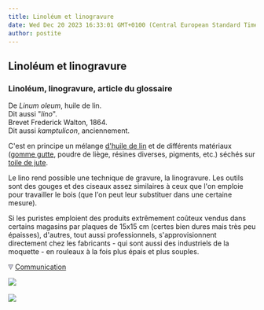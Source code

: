```yaml
---
title: Linoléum et linogravure
date: Wed Dec 20 2023 16:33:01 GMT+0100 (Central European Standard Time)
author: postite
---
```


## Linoléum et linogravure
### Linoléum, linogravure, article du glossaire
 De _Linum oleum_, huile de lin.  
Dit aussi "_lino_".  
Brevet Frederick Walton, 1864.  
Dit aussi _kamptulicon_, anciennement.

C'est en principe un mélange [d'huile de lin](huiledelin.html) et de différents matériaux ([gomme gutte](gommegutte.html), poudre de liège, résines diverses, pigments, etc.) séchés sur [toile de jute](fibres.html#lejute).

Le lino rend possible une technique de gravure, la linogravure. Les outils sont des gouges et des ciseaux assez similaires à ceux que l'on emploie pour travailler le bois (que l'on peut leur substituer dans une certaine mesure).

Si les puristes emploient des produits extrêmement coûteux vendus dans certains magasins par plaques de 15x15 cm (certes bien dures mais très peu épaisses), d'autres, tout aussi professionnels, s'approvisionnent directement chez les fabricants - qui sont aussi des industriels de la moquette - en rouleaux à la fois plus épais et plus souples.



![](images/flechebas.gif) [Communication](http://www.artrealite.com/annonceurs.htm) 

[![](https://cbonvin.fr/sites/regie.artrealite.com/visuels/campagne1.png)](index-2.html#20131014)

![](https://cbonvin.fr/sites/regie.artrealite.com/visuels/campagne2.png)